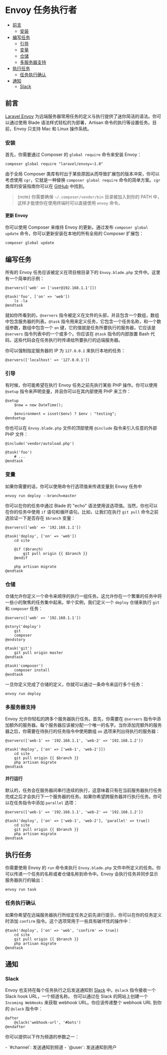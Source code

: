 # Envoy 任务执行者

- [前言](#introduction)
    - [安装](#installation)
- [编写任务](#writing-tasks)
    - [引导](#setup)
    - [变量](#variables)
    - [仓储](#stories)
    - [多服务器支持](#multiple-servers)
- [执行任务](#running-tasks)
    - [任务执行确认](#confirming-task-execution)
- [通知](#notifications)
    - [Slack](#slack)

<a name="introduction"></a>
## 前言

[Laravel Envoy](https://github.com/laravel/envoy) 为远端服务器常用任务的定义与执行提供了迷你简洁的语法。你可以通过使用 Blade 语法样式轻松的为部署，Artisan 命令的执行等设置任务。目前，Envoy 只支持 Mac 和 Linux 操作系统。

<a name="installation"></a>
### 安装

首先，你需要通过 Composer 的 `global require` 命令来安装 Envoy：

    composer global require "laravel/envoy=~1.0"

由于全局 Composer 类库有时出于某些原因从而导致扩展包的版本冲突，你可以考虑使用 `cgr`，它就是一种替换 `composer global require` 命令的简单方案。`cgr` 类库的安装指南你可以在 [GitHub](https://github.com/consolidation-org/cgr) 中找到。

> {note} 你需要确保 `~/.composer/vendor/bin` 目录被加入到你的 PATH 中，这样才能使你在使用终端时可以直接使用 `envoy` 命令。

#### 更新 Envoy

你可以使用 Composer 来维持 Envoy 的更新。通过发布 `composer global update` 命令，你可以更新安装在本地的所有全局的 Composer 扩展包：

    composer global update

<a name="writing-tasks"></a>
## 编写任务

所有的 Envoy 任务应该被定义在项目根目录下的 `Envoy.blade.php` 文件中。这里有一个简单的示例：

    @servers(['web' => ['user@192.168.1.1']])

    @task('foo', ['on' => 'web'])
        ls -la
    @endtask

就如你所看到的，`@servers` 指令被定义在文件的头部，并且包含一个数组，数组中包含服务器的列表。`@task` 指令用来定义任务，它包含一个任务名称，和一个数组参数，数组中包含一个 `on` 键，它的值就是任务所要执行的服务器，它应该是 `@servers` 指令列表中的一个或多个。你应该在 `@task` 指令的内部放置 Bash 代码，这些代码会在任务执行时传递给所要执行的远端服务器。

你可以强制指定服务器的 IP 为 `127.0.0.1` 来执行本地的任务：

    @servers(['localhost' => '127.0.0.1'])

<a name="setup"></a>
### 引导

有时候，你可能希望在执行 Envoy 任务之前先执行某些 PHP 操作。你可以使用 `@setup` 指令来声明变量，并且你可以在其内部使用 PHP 来工作：

    @setup
        $now = new DateTime();

        $environment = isset($env) ? $env : "testing";
    @endsetup

你也可以在 `Envoy.blade.php` 文件的顶部使用 `@include` 指令来引入任意的外部 PHP 文件：

    @include('vendor/autoload.php')

    @task('foo')
        # ...
    @endtask

<a name="variables"></a>
### 变量

如果你需要的话，你可以使用命令行选项值来传递变量到 Envoy 任务中

    envoy run deploy --branch=master

你可以在你的任务中通过 Blade 的 "echo" 语法使用该选项值。当然，你也可以在你的任务中使用 `if` 语句和循环语句。比如，让我们在执行 `git pull` 命令之前选验证一下是否存在 `$branch` 变量：

    @servers(['web' => '192.168.1.1'])

    @task('deploy', ['on' => 'web'])
        cd site

        @if ($branch)
            git pull origin {{ $branch }}
        @endif

        php artisan migrate
    @endtask

<a name="stories"></a>
### 仓储

仓储允许你定义一个命令来顺序的执行一组任务。这允许你在一个繁重的任务中将一些小的聚焦的任务集中起来。举个实例，我们定义一个 `deploy` 仓储来执行 `git` 和 `composer` 任务：

    @servers(['web' => '192.168.1.1'])

    @story('deploy')
        git
        composer
    @endstory

    @task('git')
        git pull origin master
    @endtask

    @task('composer')
        composer install
    @endtask

一旦你定义完成了仓储的定义，你就可以通过一条命令来运行多个任务：

    envoy run deploy

<a name="multiple-servers"></a>
### 多服务器支持

Envoy 允许你轻松的跨多个服务器执行任务。首先，你需要在 `@servers` 指令中添加额外的服务器。每个服务器应该被分配一个唯一的名字。当你添加完额外的服务器之后，你需要在待执行的任务指令中使用数组 `on` 选项来列出待执行的服务器：

    @servers(['web-1' => '192.168.1.1', 'web-2' => '192.168.1.2'])

    @task('deploy', ['on' => ['web-1', 'web-2']])
        cd site
        git pull origin {{ $branch }}
        php artisan migrate
    @endtask

#### 并行运行

默认的，任务会在服务器间串行连续的执行，这意味着只有在当前服务器执行任务完成之后才会执行下一个服务器的任务。如果你希望跨服务器并行执行任务。你可以在任务指令中添加 `parallel` 选项：

    @servers(['web-1' => '192.168.1.1', 'web-2' => '192.168.1.2'])

    @task('deploy', ['on' => ['web-1', 'web-2'], 'parallel' => true])
        cd site
        git pull origin {{ $branch }}
        php artisan migrate
    @endtask

<a name="running-tasks"></a>
## 执行任务

你需要使用 Envoy 的 `run` 命令来执行 `Envoy.blade.php` 文件中所定义的任务。你可以传递一个任务的名称或者仓储名称到命令中。Envoy 会执行任务并同步显示服务器执行的输出：

    envoy run task

<a name="confirming-task-execution"></a>
### 任务执行确认

如果你希望在远端服务器执行所给定任务之前先进行提示，你可以在你的任务定义时添加 `confirm` 指令。这个选项常用于一些具有破坏性的操作中：

    @task('deploy', ['on' => 'web', 'confirm' => true])
        cd site
        git pull origin {{ $branch }}
        php artisan migrate
    @endtask

<a name="notifications"></a>
<a name="hipchat-notifications"></a>
## 通知

<a name="slack"></a>
### Slack

Envoy 也支持在每个任务执行之后发送通知到 [Slack](https://slack.com) 中。`@slack` 指令接收一个 Slack hook URL，一个频道名称。 你可以通过在 Slack 的网站上创建一个 `Incoming WebHooks` 来获取 webhook URL。你应该传递整个 webhook URL 到你的 `@slack` 指令中：

    @after
        @slack('webhook-url', '#bots')
    @endafter

你可以提供以下作为频道的参数之一：

<div class="content-list" markdown="1">
- `#channel`: 发送通知到频道
- `@user`: 发送通知到用户
</div>

